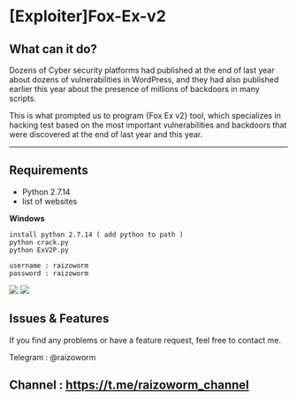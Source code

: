 # [Exploiter]Fox-Ex-v2


## What can it do?
Dozens of Cyber security platforms had published at the end of last year about dozens of vulnerabilities in WordPress, and they had also published earlier this year about the presence of millions of backdoors in many scripts.

This is what prompted us to program {Fox Ex v2} tool, which specializes in hacking test based on the most important vulnerabilities and backdoors that were discovered at the end of last year and this year.



---

## Requirements
* Python 2.7.14
* list of websites


**Windows**
```
install python 2.7.14 ( add python to path )
python crack.py
python ExV2P.py

username : raizoworm
password : raizoworm
```
<img src="https://i.imgur.com/z95pqUV.png">
<img src="https://i.imgur.com/rT9pV02.png">


## Issues & Features
If you find any problems or have a feature request, feel free to contact me.

Telegram : @raizoworm

Channel  : https://t.me/raizoworm_channel
---
